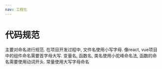 ```yaml
---
nav: 工程化
---
```


# 代码规范

主要对命名进行规范. 在项目开发过程中, 文件名使用小写字母. 像react, vue项目中的组件命名需要首字母大写. 变量名, 函数名, 类名使用小驼峰命名法, 函数的命名需要使用动词开头. 常量使用大写字母命名
